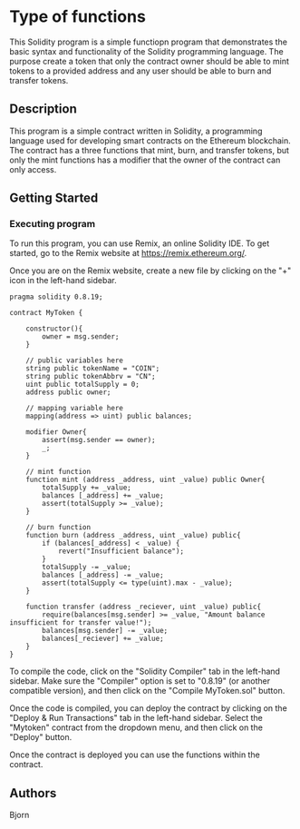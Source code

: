 # Type of functions

This Solidity program is a simple functiopn program that demonstrates the basic syntax and functionality of the Solidity programming language. The purpose create a token that only the contract owner should be able to mint tokens to a provided address and any user should be able to burn and transfer tokens.

## Description

This program is a simple contract written in Solidity, a programming language used for developing smart contracts on the Ethereum blockchain. The contract has a three functions that mint, burn, and transfer tokens, but only the mint functions has a modifier that the owner of the contract can only access.
## Getting Started

### Executing program

To run this program, you can use Remix, an online Solidity IDE. To get started, go to the Remix website at https://remix.ethereum.org/.

Once you are on the Remix website, create a new file by clicking on the "+" icon in the left-hand sidebar.

```// SPDX-License-Identifier: MIT
pragma solidity 0.8.19;

contract MyToken {

    constructor(){
        owner = msg.sender;
    }

    // public variables here
    string public tokenName = "COIN";
    string public tokenAbbrv = "CN";
    uint public totalSupply = 0; 
    address public owner;

    // mapping variable here
    mapping(address => uint) public balances;

    modifier Owner{
        assert(msg.sender == owner);
        _;
    }

    // mint function
    function mint (address _address, uint _value) public Owner{
        totalSupply += _value; 
        balances [_address] += _value;
        assert(totalSupply >= _value);
    }
    
    // burn function
    function burn (address _address, uint _value) public{
        if (balances[_address] < _value) {
            revert("Insufficient balance");
        }
        totalSupply -= _value; 
        balances [_address] -= _value;
        assert(totalSupply <= type(uint).max - _value);
    }

    function transfer (address _reciever, uint _value) public{
        require(balances[msg.sender] >= _value, "Amount balance insufficient for transfer value!");
        balances[msg.sender] -= _value;
        balances[_reciever] += _value;
    }
}
```

To compile the code, click on the "Solidity Compiler" tab in the left-hand sidebar. Make sure the "Compiler" option is set to "0.8.19" (or another compatible version), and then click on the "Compile MyToken.sol" button.

Once the code is compiled, you can deploy the contract by clicking on the "Deploy & Run Transactions" tab in the left-hand sidebar. Select the "Mytoken" contract from the dropdown menu, and then click on the "Deploy" button.

Once the contract is deployed you can use the functions within the contract.

## Authors

Bjorn

